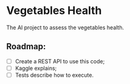 # Vegetables Health
The AI project to assess the vegetables health.

## Roadmap:
- [ ] Create a REST API to use this code;
- [ ] Kaggle explains;
- [ ] Tests describe how to execute.
